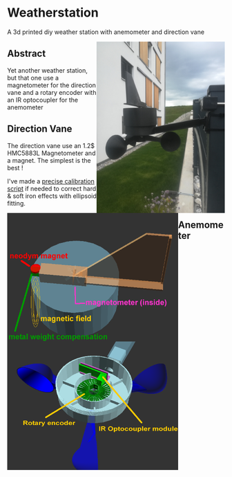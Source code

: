 # Weatherstation
A 3d printed diy weather station with anemometer and direction vane 

<img align="right" width="297" height="396" src="https://github.com/nliaudat/weatherstation/blob/main/imgs/finished.jpg">

## Abstract

Yet another weather station, but that one use a magnetometer for the direction vane and a rotary encoder with an IR optocoupler for the anemometer

## Direction Vane

The direction vane use an 1.2$ HMC5883L Magnetometer and a magnet. The simplest is the best !

I've made a [precise calibration script](https://github.com/nliaudat/magnetometer_calibration) if needed to correct hard & soft iron effects with ellipsoid fitting.


<img align="left" width="396" height="297" src="https://github.com/nliaudat/weatherstation/blob/main/imgs/direction_vane_schematics.png">










## Anemometer
<img align="left" width="396" height="297" src="https://github.com/nliaudat/weatherstation/blob/main/imgs/anemometer_schematics.png">
